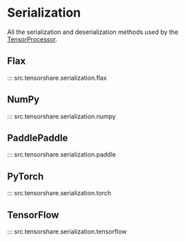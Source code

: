 # Serialization

All the serialization and deserialization methods used by the [TensorProcessor](../api/processor).

## Flax

::: src.tensorshare.serialization.flax

## NumPy

::: src.tensorshare.serialization.numpy

## PaddlePaddle

::: src.tensorshare.serialization.paddle

## PyTorch

::: src.tensorshare.serialization.torch

## TensorFlow

::: src.tensorshare.serialization.tensorflow